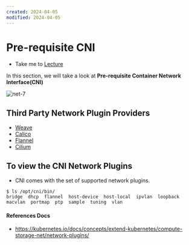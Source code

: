 ```yaml
---
created: 2024-04-05
modified: 2024-04-05
---
```

# Pre-requisite CNI

  - Take me to [Lecture](https://kodekloud.com/topic/prerequsite-cni/)

In this section, we will take a look at **Pre-requisite Container Network Interface(CNI)**


![net-7](net7.PNG)

## Third Party Network Plugin Providers

- [Weave](https://www.weave.works/docs/net/latest/kubernetes/kube-addon/#-installation)
- [Calico](https://docs.projectcalico.org/getting-started/kubernetes/quickstart)
- [Flannel](https://github.com/coreos/flannel/blob/master/Documentation/kubernetes.md)
- [Cilium](https://github.com/cilium/cilium)


## To view the CNI Network Plugins

- CNI comes with the set of supported network plugins. 

```
$ ls /opt/cni/bin/
bridge  dhcp  flannel  host-device  host-local  ipvlan  loopback  macvlan  portmap  ptp  sample  tuning  vlan
```




#### References Docs

- https://kubernetes.io/docs/concepts/extend-kubernetes/compute-storage-net/network-plugins/


